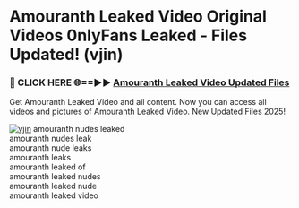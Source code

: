 # Amouranth Leaked Video Original Videos 0nlyFans Leaked - Files Updated! (vjin)

<h3>🔴 CLICK HERE 🌐==►► <a href="https://tinyurl.com/x26r9saj" rel="nofollow">Amouranth Leaked Video Updated Files</a></h3>

Get Amouranth Leaked Video and all content. Now you can access all videos and pictures of Amouranth Leaked Video. New Updated Files 2025!

[![vjin](https://i.imgur.com/LkgZPqh.gif)](https://tinyurl.com/x26r9saj)
amouranth nudes leaked<br>
amouranth nudes leak<br>
amouranth nude leaks<br>
amouranth leaks<br>
amouranth leaked of<br>
amouranth leaked nudes<br>
amouranth leaked nude<br>
amouranth leaked video